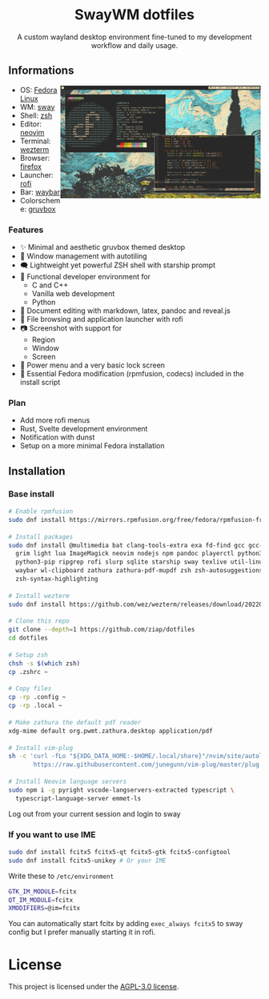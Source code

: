 <div align="center">

# SwayWM dotfiles

A custom wayland desktop environment fine-tuned to my development workflow and daily usage.

</div>

## Informations

<img alt="screenshot" align="right" width="400px" src="rice.png"/>

- OS: [Fedora Linux](https://getfedora.org/)
- WM: [sway](https://swaywm.org/)
- Shell: [zsh](https://www.zsh.org/)
- Editor: [neovim](https://neovim.io/)
- Terminal: [wezterm](https://wezfurlong.org/wezterm/)
- Browser: [firefox](https://www.mozilla.org/en-US/firefox/)
- Launcher: [rofi](https://github.com/davatorium/rofi)
- Bar: [waybar](https://github.com/Alexays/Waybar)
- Colorscheme: [gruvbox](https://github.com/morhetz/gruvbox)

### Features

- ✨ Minimal and aesthetic gruvbox themed desktop
- 🍱 Window management with autotiling
- 🗨️  Lightweight yet powerful ZSH shell with starship prompt
- 🚀 Functional developer environment for
    + C and C++
    + Vanilla web development
    + Python
- 📄 Document editing with markdown, latex, pandoc and reveal.js
- 📁 File browsing and application launcher with rofi
- 📷 Screenshot with support for
    + Region
    + Window
    + Screen
- 🔌 Power menu and a very basic lock screen
- 🔧 Essential Fedora modification (rpmfusion, codecs) included in the install script

### Plan

- Add more rofi menus
- Rust, Svelte development environment
- Notification with dunst
- Setup on a more minimal Fedora installation

## Installation

### Base install

```bash
# Enable rpmfusion
sudo dnf install https://mirrors.rpmfusion.org/free/fedora/rpmfusion-free-release-$(rpm -E %fedora).noarch.rpm

# Install packages
sudo dnf install @multimedia bat clang-tools-extra exa fd-find gcc gcc-c++ git \
  grim light lua ImageMagick neovim nodejs npm pandoc playerctl python3 \
  python3-pip ripgrep rofi slurp sqlite starship sway texlive util-linux-user \
  waybar wl-clipboard zathura zathura-pdf-mupdf zsh zsh-autosuggestions \
  zsh-syntax-highlighting

# Install wezterm
sudo dnf install https://github.com/wez/wezterm/releases/download/20220624-141144-bd1b7c5d/wezterm-20220624_141144_bd1b7c5d-1.fc36.x86_64.rpm

# Clone this repo
git clone --depth=1 https://github.com/ziap/dotfiles
cd dotfiles

# Setup zsh
chsh -s $(which zsh)
cp .zshrc ~

# Copy files
cp -rp .config ~
cp -rp .local ~

# Make zathura the default pdf reader
xdg-mime default org.pwmt.zathura.desktop application/pdf

# Install vim-plug
sh -c 'curl -fLo "${XDG_DATA_HOME:-$HOME/.local/share}"/nvim/site/autoload/plug.vim --create-dirs \
       https://raw.githubusercontent.com/junegunn/vim-plug/master/plug.vim'

# Install Neovim language servers
sudo npm i -g pyright vscode-langservers-extracted typescript \
  typescript-language-server emmet-ls
```

Log out from your current session and login to sway

### If you want to use IME

```bash
sudo dnf install fcitx5 fcitx5-qt fcitx5-gtk fcitx5-configtool
sudo dnf install fcitx5-unikey # Or your IME
```

Write these to `/etc/environment`

```bash
GTK_IM_MODULE=fcitx
QT_IM_MODULE=fcitx
XMODIFIERS=@im=fcitx
```

You can automatically start fcitx by adding `exec_always fcitx5` to sway config but I prefer manually starting it in rofi.

# License

This project is licensed under the [AGPL-3.0 license](LICENSE).
